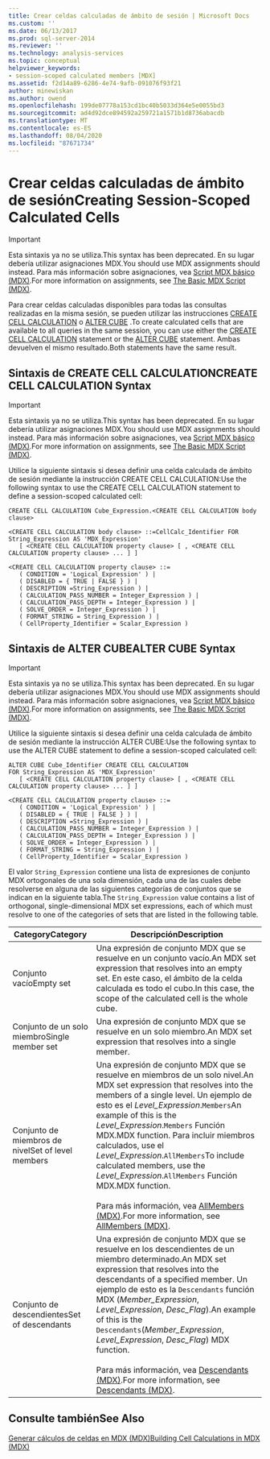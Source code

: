 ```yaml
---
title: Crear celdas calculadas de ámbito de sesión | Microsoft Docs
ms.custom: ''
ms.date: 06/13/2017
ms.prod: sql-server-2014
ms.reviewer: ''
ms.technology: analysis-services
ms.topic: conceptual
helpviewer_keywords:
- session-scoped calculated members [MDX]
ms.assetid: f2d14a89-6286-4e74-9afb-091076f93f21
author: minewiskan
ms.author: owend
ms.openlocfilehash: 199de07778a153cd1bc40b5033d364e5e0055bd3
ms.sourcegitcommit: ad4d92dce894592a259721a1571b1d8736abacdb
ms.translationtype: MT
ms.contentlocale: es-ES
ms.lasthandoff: 08/04/2020
ms.locfileid: "87671734"
---
```

# <a name="creating-session-scoped-calculated-cells"></a><span data-ttu-id="a80f2-102">Crear celdas calculadas de ámbito de sesión</span><span class="sxs-lookup"><span data-stu-id="a80f2-102">Creating Session-Scoped Calculated Cells</span></span>
    
> [!IMPORTANT]  
>  <span data-ttu-id="a80f2-103">Esta sintaxis ya no se utiliza.</span><span class="sxs-lookup"><span data-stu-id="a80f2-103">This syntax has been deprecated.</span></span> <span data-ttu-id="a80f2-104">En su lugar debería utilizar asignaciones MDX.</span><span class="sxs-lookup"><span data-stu-id="a80f2-104">You should use MDX assignments should instead.</span></span> <span data-ttu-id="a80f2-105">Para más información sobre asignaciones, vea [Script MDX básico &#40;MDX&#41;](the-basic-mdx-script-mdx.md).</span><span class="sxs-lookup"><span data-stu-id="a80f2-105">For more information on assignments, see [The Basic MDX Script &#40;MDX&#41;](the-basic-mdx-script-mdx.md).</span></span>  
  
 <span data-ttu-id="a80f2-106">Para crear celdas calculadas disponibles para todas las consultas realizadas en la misma sesión, se pueden utilizar las instrucciones [CREATE CELL CALCULATION](/sql/mdx/mdx-data-definition-create-cell-calculation) o [ALTER CUBE](/sql/mdx/mdx-data-definition-alter-cube) .</span><span class="sxs-lookup"><span data-stu-id="a80f2-106">To create calculated cells that are available to all queries in the same session, you can use either the [CREATE CELL CALCULATION](/sql/mdx/mdx-data-definition-create-cell-calculation) statement or the [ALTER CUBE](/sql/mdx/mdx-data-definition-alter-cube) statement.</span></span> <span data-ttu-id="a80f2-107">Ambas devuelven el mismo resultado.</span><span class="sxs-lookup"><span data-stu-id="a80f2-107">Both statements have the same result.</span></span>  
  
## <a name="create-cell-calculation-syntax"></a><span data-ttu-id="a80f2-108">Sintaxis de CREATE CELL CALCULATION</span><span class="sxs-lookup"><span data-stu-id="a80f2-108">CREATE CELL CALCULATION Syntax</span></span>  
  
> [!IMPORTANT]  
>  <span data-ttu-id="a80f2-109">Esta sintaxis ya no se utiliza.</span><span class="sxs-lookup"><span data-stu-id="a80f2-109">This syntax has been deprecated.</span></span> <span data-ttu-id="a80f2-110">En su lugar debería utilizar asignaciones MDX.</span><span class="sxs-lookup"><span data-stu-id="a80f2-110">You should use MDX assignments should instead.</span></span> <span data-ttu-id="a80f2-111">Para más información sobre asignaciones, vea [Script MDX básico &#40;MDX&#41;](the-basic-mdx-script-mdx.md).</span><span class="sxs-lookup"><span data-stu-id="a80f2-111">For more information on assignments, see [The Basic MDX Script &#40;MDX&#41;](the-basic-mdx-script-mdx.md).</span></span>  
  
 <span data-ttu-id="a80f2-112">Utilice la siguiente sintaxis si desea definir una celda calculada de ámbito de sesión mediante la instrucción CREATE CELL CALCULATION:</span><span class="sxs-lookup"><span data-stu-id="a80f2-112">Use the following syntax to use the CREATE CELL CALCULATION statement to define a session-scoped calculated cell:</span></span>  
  
```  
CREATE CELL CALCULATION Cube_Expression.<CREATE CELL CALCULATION body clause>  
  
<CREATE CELL CALCULATION body clause> ::=CellCalc_Identifier FOR String_Expression AS 'MDX_Expression'   
   [ <CREATE CELL CALCULATION property clause> [ , <CREATE CELL CALCULATION property clause> ... ] ]  
  
<CREATE CELL CALCULATION property clause> ::=  
   ( CONDITION = 'Logical_Expression' ) |   
   ( DISABLED = { TRUE | FALSE } ) |   
   ( DESCRIPTION =String_Expression ) |   
   ( CALCULATION_PASS_NUMBER = Integer_Expression ) |   
   ( CALCULATION_PASS_DEPTH = Integer_Expression ) |   
   ( SOLVE_ORDER = Integer_Expression ) |   
   ( FORMAT_STRING = String_Expression ) |   
   ( CellProperty_Identifier = Scalar_Expression )  
```  
  
## <a name="alter-cube-syntax"></a><span data-ttu-id="a80f2-113">Sintaxis de ALTER CUBE</span><span class="sxs-lookup"><span data-stu-id="a80f2-113">ALTER CUBE Syntax</span></span>  
  
> [!IMPORTANT]  
>  <span data-ttu-id="a80f2-114">Esta sintaxis ya no se utiliza.</span><span class="sxs-lookup"><span data-stu-id="a80f2-114">This syntax has been deprecated.</span></span> <span data-ttu-id="a80f2-115">En su lugar debería utilizar asignaciones MDX.</span><span class="sxs-lookup"><span data-stu-id="a80f2-115">You should use MDX assignments should instead.</span></span> <span data-ttu-id="a80f2-116">Para más información sobre asignaciones, vea [Script MDX básico &#40;MDX&#41;](the-basic-mdx-script-mdx.md).</span><span class="sxs-lookup"><span data-stu-id="a80f2-116">For more information on assignments, see [The Basic MDX Script &#40;MDX&#41;](the-basic-mdx-script-mdx.md).</span></span>  
  
 <span data-ttu-id="a80f2-117">Utilice la siguiente sintaxis si desea definir una celda calculada de ámbito de sesión mediante la instrucción ALTER CUBE:</span><span class="sxs-lookup"><span data-stu-id="a80f2-117">Use the following syntax to use the ALTER CUBE statement to define a session-scoped calculated cell:</span></span>  
  
```  
ALTER CUBE Cube_Identifier CREATE CELL CALCULATION  
FOR String_Expression AS 'MDX_Expression'   
   [ <CREATE CELL CALCULATION property clause> [ , <CREATE CELL CALCULATION property clause> ... ] ]  
  
<CREATE CELL CALCULATION property clause> ::=  
   ( CONDITION = 'Logical_Expression' ) |   
   ( DISABLED = { TRUE | FALSE } ) |   
   ( DESCRIPTION =String_Expression ) |   
   ( CALCULATION_PASS_NUMBER = Integer_Expression ) |   
   ( CALCULATION_PASS_DEPTH = Integer_Expression ) |   
   ( SOLVE_ORDER = Integer_Expression ) |   
   ( FORMAT_STRING = String_Expression ) |   
   ( CellProperty_Identifier = Scalar_Expression )  
```  
  
 <span data-ttu-id="a80f2-118">El valor `String_Expression` contiene una lista de expresiones de conjunto MDX ortogonales de una sola dimensión, cada una de las cuales debe resolverse en alguna de las siguientes categorías de conjuntos que se indican en la siguiente tabla.</span><span class="sxs-lookup"><span data-stu-id="a80f2-118">The `String_Expression` value contains a list of orthogonal, single-dimensional MDX set expressions, each of which must resolve to one of the categories of sets that are listed in the following table.</span></span>  
  
|<span data-ttu-id="a80f2-119">Category</span><span class="sxs-lookup"><span data-stu-id="a80f2-119">Category</span></span>|<span data-ttu-id="a80f2-120">Descripción</span><span class="sxs-lookup"><span data-stu-id="a80f2-120">Description</span></span>|  
|--------------|-----------------|  
|<span data-ttu-id="a80f2-121">Conjunto vacío</span><span class="sxs-lookup"><span data-stu-id="a80f2-121">Empty set</span></span>|<span data-ttu-id="a80f2-122">Una expresión de conjunto MDX que se resuelve en un conjunto vacío.</span><span class="sxs-lookup"><span data-stu-id="a80f2-122">An MDX set expression that resolves into an empty set.</span></span> <span data-ttu-id="a80f2-123">En este caso, el ámbito de la celda calculada es todo el cubo.</span><span class="sxs-lookup"><span data-stu-id="a80f2-123">In this case, the scope of the calculated cell is the whole cube.</span></span>|  
|<span data-ttu-id="a80f2-124">Conjunto de un solo miembro</span><span class="sxs-lookup"><span data-stu-id="a80f2-124">Single member set</span></span>|<span data-ttu-id="a80f2-125">Una expresión de conjunto MDX que se resuelve en un solo miembro.</span><span class="sxs-lookup"><span data-stu-id="a80f2-125">An MDX set expression that resolves into a single member.</span></span>|  
|<span data-ttu-id="a80f2-126">Conjunto de miembros de nivel</span><span class="sxs-lookup"><span data-stu-id="a80f2-126">Set of level members</span></span>|<span data-ttu-id="a80f2-127">Una expresión de conjunto MDX que se resuelve en miembros de un solo nivel.</span><span class="sxs-lookup"><span data-stu-id="a80f2-127">An MDX set expression that resolves into the members of a single level.</span></span> <span data-ttu-id="a80f2-128">Un ejemplo de esto es el *Level_Expression*.`Members`</span><span class="sxs-lookup"><span data-stu-id="a80f2-128">An example of this is the *Level_Expression*.`Members`</span></span> <span data-ttu-id="a80f2-129">Función MDX.</span><span class="sxs-lookup"><span data-stu-id="a80f2-129">MDX function.</span></span> <span data-ttu-id="a80f2-130">Para incluir miembros calculados, use el *Level_Expression*.`AllMembers`</span><span class="sxs-lookup"><span data-stu-id="a80f2-130">To include calculated members, use the *Level_Expression*.`AllMembers`</span></span> <span data-ttu-id="a80f2-131">Función MDX.</span><span class="sxs-lookup"><span data-stu-id="a80f2-131">MDX function.</span></span><br /><br /> <span data-ttu-id="a80f2-132">Para más información, vea [AllMembers &#40;MDX&#41;](/sql/mdx/allmembers-mdx).</span><span class="sxs-lookup"><span data-stu-id="a80f2-132">For more information, see [AllMembers &#40;MDX&#41;](/sql/mdx/allmembers-mdx).</span></span>|  
|<span data-ttu-id="a80f2-133">Conjunto de descendientes</span><span class="sxs-lookup"><span data-stu-id="a80f2-133">Set of descendants</span></span>|<span data-ttu-id="a80f2-134">Una expresión de conjunto MDX que se resuelve en los descendientes de un miembro determinado.</span><span class="sxs-lookup"><span data-stu-id="a80f2-134">An MDX set expression that resolves into the descendants of a specified member.</span></span> <span data-ttu-id="a80f2-135">Un ejemplo de esto es la `Descendants` función MDX (*Member_Expression*, *Level_Expression*, *Desc_Flag*).</span><span class="sxs-lookup"><span data-stu-id="a80f2-135">An example of this is the `Descendants`(*Member_Expression*, *Level_Expression*, *Desc_Flag*) MDX function.</span></span><br /><br /> <span data-ttu-id="a80f2-136">Para más información, vea [Descendants &#40;MDX&#41;](/sql/mdx/descendants-mdx).</span><span class="sxs-lookup"><span data-stu-id="a80f2-136">For more information, see [Descendants &#40;MDX&#41;](/sql/mdx/descendants-mdx).</span></span>|  
  
## <a name="see-also"></a><span data-ttu-id="a80f2-137">Consulte también</span><span class="sxs-lookup"><span data-stu-id="a80f2-137">See Also</span></span>  
 [<span data-ttu-id="a80f2-138">Generar cálculos de celdas en MDX &#40;MDX&#41;</span><span class="sxs-lookup"><span data-stu-id="a80f2-138">Building Cell Calculations in MDX &#40;MDX&#41;</span></span>](../../multidimensional-models-olap-logical-cube-objects/calculations.md)  
  
  

